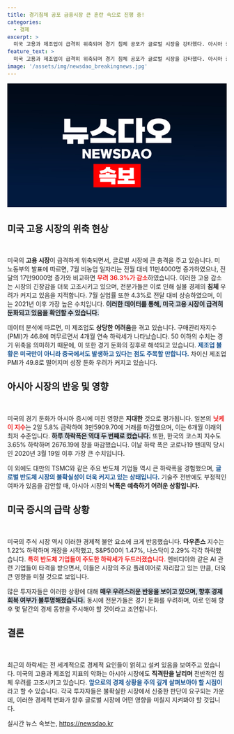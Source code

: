 ```yaml
---
title: 경기침체 공포 금융시장 큰 혼란 속으로 진행 중!
categories:
  - 경제
excerpt: >
  미국 고용과 제조업이 급격히 위축되며 경기 침체 공포가 글로벌 시장을 강타했다. 아시아 증시, 특히 코스피와 닛케이가 큰 폭으로 하락하며 역사적 저점을 기록하고 있다. 지금이 투자 기회일까?
feature_text: >
  미국 고용과 제조업이 급격히 위축되며 경기 침체 공포가 글로벌 시장을 강타했다. 아시아 증시, 특히 코스피와 닛케이가 큰 폭으로 하락하며 역사적 저점을 기록하고 있다. 지금이 투자 기회일까?
image: '/assets/img/newsdao_breakingnews.jpg'
---
```


<p><img src="/assets/img/newsdao_breakingnews.jpg" alt="firstkoreanews 속보" /></p>

<h2 data-ke-size="size26">미국 고용 시장의 위축 현상</h2>

<p data-ke-size="size16">&nbsp;</p>

<p data-ke-size="size16">미국의 <b>고용 시장</b>이 급격하게 위축되면서, 글로벌 시장에 큰 충격을 주고 있습니다. 미 노동부의 발표에 따르면, 7월 비농업 일자리는 전월 대비 11만4000명 증가하였으나, 전달의 17만9000명 증가와 비교하면 <b><span style="color: #ee2323;">무려 36.3%가 감소</span></b>하였습니다. 이러한 고용 감소는 시장의 긴장감을 더욱 고조시키고 있으며, 전문가들은 이로 인해 실물 경제의 <b>침체</b> 우려가 커지고 있음을 지적합니다. 7월 실업률 또한 4.3%로 전달 대비 상승하였으며, 이는 2021년 이후 가장 높은 수치입니다. <b><span style="background-color: #21538527;">이러한 데이터를 통해, 미국 고용 시장이 급격히 둔화되고 있음을 확인할 수 있습니다.</span></b> </p>

<p data-ke-size="size16">데이터 분석에 따르면, 미 제조업도 <b>상당한 어려움</b>을 겪고 있습니다. 구매관리자지수(PMI)가 46.8에 머무르면서 4개월 연속 하락세가 나타났습니다. 50 이하의 수치는 경기 위축을 의미하기 때문에, 이 또한 경기 둔화의 징후로 해석되고 있습니다. <b><span style="color: #1a5490;">제조업 불황은 미국만이 아니라 중국에서도 발생하고 있다는 점도 주목할 만합니다.</span></b> 차이신 제조업 PMI가 49.8로 떨어지며 성장 둔화 우려가 커지고 있습니다. </p>

<h2 data-ke-size="size26">아시아 시장의 반응 및 영향</h2>

<p data-ke-size="size16">&nbsp;</p>

<p data-ke-size="size16">미국의 경기 둔화가 아시아 증시에 미친 영향은 <b>지대한</b> 것으로 평가됩니다. 일본의 <b><span style="color: #ee2323;">닛케이 지수</span></b>는 2일 5.8% 급락하여 3만5909.70에 거래를 마감했으며, 이는 6개월 이래의 최저 수준입니다. <b><span style="background-color: #21538527;">하루 하락폭은 역대 두 번째로 컸습니다.</span></b> 또한, 한국의 코스피 지수도 3.65% 하락하며 2676.19에 장을 마감했습니다. 이날 하락 폭은 코로나19 팬데믹 당시인 2020년 3월 19일 이후 가장 큰 수치입니다. </p>

<p data-ke-size="size16">이 외에도 대만의 TSMC와 같은 주요 반도체 기업들 역시 큰 하락폭을 경험했으며, <b><span style="color: #1a5490;">글로벌 반도체 시장의 불확실성이 더욱 커지고 있는 상태입니다.</span></b> 기술주 전반에도 부정적인 여파가 있음을 감안할 때, 아시아 시장의 <b>낙폭은 예측하기 어려운 상황입니다.</b> </p>

<h2 data-ke-size="size26">미국 증시의 급락 상황</h2>

<p data-ke-size="size16">&nbsp;</p>

<p data-ke-size="size16">미국의 주식 시장 역시 이러한 경제적 불안 요소에 크게 반응했습니다. <b>다우존스</b> 지수는 1.22% 하락하며 개장을 시작했고, S&P500이 1.47%, 나스닥이 2.29% 각각 하락했습니다. <b><span style="color: #ee2323;">특히 반도체 기업들이 주도한 하락세가 두드러졌습니다.</span></b> 엔비디아와 같은 AI 관련 기업들이 타격을 받으면서, 이들은 시장의 주요 플레이어로 자리잡고 있는 만큼, 더욱 큰 영향을 미칠 것으로 보입니다. </p>

<p data-ke-size="size16">많은 투자자들은 이러한 상황에 대해 <b><span style="background-color: #21538527;">매우 우려스러운 반응을 보이고 있으며, 향후 경제 회복 여부가 불투명해졌습니다.</span></b> 동시에 전문가들은 경기 둔화를 우려하며, 이로 인해 향후 몇 달간의 경제 동향을 주시해야 할 것이라고 조언합니다. </p>

<h2 data-ke-size="size26">결론</h2>

<p data-ke-size="size16">&nbsp;</p>

<p data-ke-size="size16">최근의 하락세는 전 세계적으로 경제적 요인들이 얽히고 설켜 있음을 보여주고 있습니다. 미국의 고용과 제조업 지표의 악화는 아시아 시장에도 <b>직격탄을 날리며</b> 전반적인 침체 우려를 고조시키고 있습니다. <b><span style="color: #1a5490;">앞으로의 경제 상황을 주의 깊게 살펴보아야 할 시점이</span></b>라고 할 수 있습니다. 각국 투자자들은 불확실한 시장에서 신중한 판단이 요구되는 가운데, 이러한 경제적 변화가 향후 글로벌 시장에 어떤 영향을 미칠지 지켜봐야 할 것입니다. </p>
실시간 뉴스 속보는, <a href="https://newsdao.kr" rel="dofollow">https://newsdao.kr</a>


